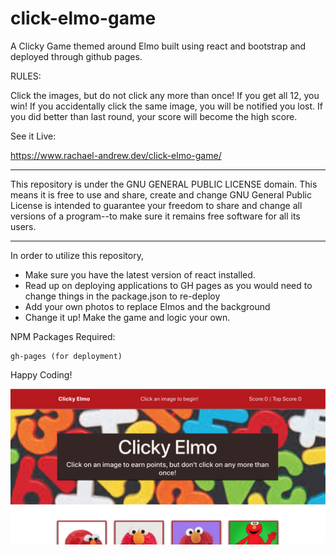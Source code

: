 # click-elmo-game
A Clicky Game themed around Elmo built using react and bootstrap and deployed through github pages. 

RULES: 

Click the images, but do not click any more than once! 
If you get all 12, you win! 
If you accidentally click the same image, you will be notified you lost.
If you did better than last round, your score will become the high score. 


See it Live: 

https://www.rachael-andrew.dev/click-elmo-game/

<hr>

This repository is under the  GNU GENERAL PUBLIC LICENSE domain. 
This means it is free to use and share, create and change GNU General Public License is intended to guarantee your freedom to share and change all versions of a program--to make sure it remains free
software for all its users.

<hr>

In order to utilize this repository, 

* Make sure you have the latest version of react installed. 
* Read up on deploying applications to GH pages as you would need to change things in the package.json to re-deploy
* Add your own photos to replace Elmos and the background 
* Change it up! Make the game and logic your own. 

NPM Packages Required: 

    gh-pages (for deployment)


Happy Coding! 

<img src='./click-on-elmo/src/images/GameShot1.png'>





